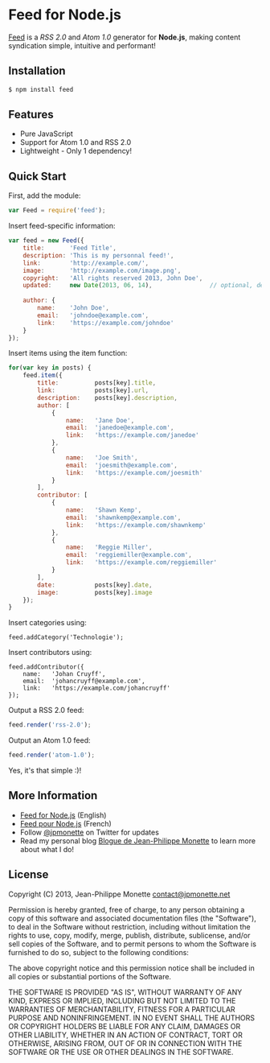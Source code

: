 # Feed for Node.js

[Feed](http://projets.jpmonette.net/en/feed) is a *RSS 2.0* and *Atom 1.0* generator for **Node.js**, making content syndication simple, intuitive and performant!

## Installation

```bash
$ npm install feed
```

## Features

* Pure JavaScript
* Support for Atom 1.0 and RSS 2.0
* Lightweight - Only 1 dependency!

## Quick Start

First, add the module:

```js
var Feed = require('feed');
```

Insert feed-specific information:

```js
var feed = new Feed({
    title:       'Feed Title',
    description: 'This is my personnal feed!',
    link:        'http://example.com/',
    image:       'http://example.com/image.png',
    copyright:   'All rights reserved 2013, John Doe',
    updated:     new Date(2013, 06, 14),                // optional, default = today
    
    author: {
        name:    'John Doe',
        email:   'johndoe@example.com',
        link:    'https://example.com/johndoe'
    }
});
```

Insert items using the item function:

```js
for(var key in posts) {
    feed.item({
        title:          posts[key].title,
        link:           posts[key].url,
        description:    posts[key].description,
        author: [
            {
                name:   'Jane Doe',
                email:  'janedoe@example.com',
                link:   'https://example.com/janedoe'
            },
            {
                name:   'Joe Smith',
                email:  'joesmith@example.com',
                link:   'https://example.com/joesmith'
            }
        ],
        contributor: [
            {
                name:   'Shawn Kemp',
                email:  'shawnkemp@example.com',
                link:   'https://example.com/shawnkemp'
            },
            {
                name:   'Reggie Miller',
                email:  'reggiemiller@example.com',
                link:   'https://example.com/reggiemiller'
            }
        ],
        date:           posts[key].date,
        image:          posts[key].image
    });
}
```

Insert categories using:

```
feed.addCategory('Technologie');
```

Insert contributors using:

```
feed.addContributor({
    name:   'Johan Cruyff',
    email:  'johancruyff@example.com',
    link:   'https://example.com/johancruyff'
});
```

Output a RSS 2.0 feed:

```js
feed.render('rss-2.0');
```

Output an Atom 1.0 feed:

```js
feed.render('atom-1.0');
```

Yes, it's that simple :)!

## More Information

* [Feed for Node.js](http://projets.jpmonette.net/en/feed) (English)
* [Feed pour Node.js](http://projets.jpmonette.net/feed) (French)
* Follow [@jpmonette](https://twitter.com/jpmonette) on Twitter for updates
* Read my personal blog [Blogue de Jean-Philippe Monette](http://blogue.jpmonette.net/) to learn more about what I do!

## License

Copyright (C) 2013, Jean-Philippe Monette <contact@jpmonette.net>

Permission is hereby granted, free of charge, to any person obtaining a copy of this software and associated documentation files (the "Software"), to deal in the Software without restriction, including without limitation the rights to use, copy, modify, merge, publish, distribute, sublicense, and/or sell copies of the Software, and to permit persons to whom the Software is furnished to do so, subject to the following conditions:

The above copyright notice and this permission notice shall be included in all copies or substantial portions of the Software.

THE SOFTWARE IS PROVIDED "AS IS", WITHOUT WARRANTY OF ANY KIND, EXPRESS OR IMPLIED, INCLUDING BUT NOT LIMITED TO THE WARRANTIES OF MERCHANTABILITY, FITNESS FOR A PARTICULAR PURPOSE AND NONINFRINGEMENT. IN NO EVENT SHALL THE AUTHORS OR COPYRIGHT HOLDERS BE LIABLE FOR ANY CLAIM, DAMAGES OR OTHER LIABILITY, WHETHER IN AN ACTION OF CONTRACT, TORT OR OTHERWISE, ARISING FROM, OUT OF OR IN CONNECTION WITH THE SOFTWARE OR THE USE OR OTHER DEALINGS IN THE SOFTWARE.
